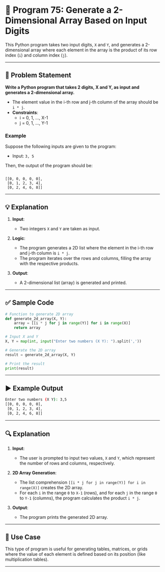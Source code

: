 
# 📝 Program 75: Generate a 2-Dimensional Array Based on Input Digits

This Python program takes two input digits, `X` and `Y`, and generates a 2-dimensional array where each element in the array is the product of its row index (`i`) and column index (`j`).

---

## 📌 Problem Statement

**Write a Python program that takes 2 digits, X and Y, as input and generates a 2-dimensional array.**

- The element value in the i-th row and j-th column of the array should be `i * j`.
- **Constraints**: 
  - i = 0, 1, ..., X-1
  - j = 0, 1, ..., Y-1

### Example

Suppose the following inputs are given to the program:
- Input: `3, 5`

Then, the output of the program should be:
```

[[0, 0, 0, 0, 0],
 [0, 1, 2, 3, 4],
 [0, 2, 4, 6, 8]]

```

---

## 💡 Explanation

1. **Input**:
   - Two integers `X` and `Y` are taken as input.
   
2. **Logic**:
   - The program generates a 2D list where the element in the i-th row and j-th column is `i * j`.
   - The program iterates over the rows and columns, filling the array with the respective products.

3. **Output**:
   - A 2-dimensional list (array) is generated and printed.

---

## ✅ Sample Code

```python
# Function to generate 2D array
def generate_2d_array(X, Y):
    array = [[i * j for j in range(Y)] for i in range(X)]
    return array

# Input X and Y
X, Y = map(int, input("Enter two numbers (X Y): ").split(','))

# Generate the 2D array
result = generate_2d_array(X, Y)

# Print the result
print(result)
```

---

## ▶️ Example Output

```bash
Enter two numbers (X Y): 3,5
[[0, 0, 0, 0, 0], 
 [0, 1, 2, 3, 4], 
 [0, 2, 4, 6, 8]]
```

---

## 🔍 Explanation

1. **Input**:
   - The user is prompted to input two values, `X` and `Y`, which represent the number of rows and columns, respectively.

2. **2D Array Generation**:
   - The list comprehension `[[i * j for j in range(Y)] for i in range(X)]` creates the 2D array.
   - For each `i` in the range `0` to `X-1` (rows), and for each `j` in the range `0` to `Y-1` (columns), the program calculates the product `i * j`.

3. **Output**:
   - The program prints the generated 2D array.

---

## 🎯 Use Case

This type of program is useful for generating tables, matrices, or grids where the value of each element is defined based on its position (like multiplication tables).

---


